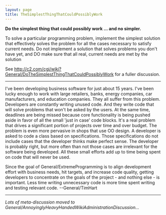 ```yaml
---
layout: page
title: TheSimplestThingThatCouldPossiblyWork
---
```


**Do the simplest thing that could possibly work ... and no simpler.**

To solve a particular programming problem, implement the simplest solution that effectively solves the problem for all the cases necessary to satisfy current needs. Do not implement a solution that solves problems you don't have yet, and DO make sure that all real, current needs are met by the solution

See http://c2.com/cgi/wiki?General/DoTheSimplestThingThatCouldPossiblyWork for a fuller discussion.

----

I've been developing business software for just about 15 years. I've been lucky enough to work with large retailers, banks, energy companies, car manufacturers, and education companies. They all suffer from this problem. Developers are constantly writing unused code. And they write code that will solve problems that won't be asked by the users. At the same time, deadlines are being missed because core functionality is being pushed aside in favor of all the small 'just in case' code blocks. It's a real problem that drives a significant portion of projects over time and over budget. The problem is even more pervasive in shops that use OO design. A developer is asked to code a class based on specifications. Those specifications do not include cases that the developer thinks make perfect sense. The developer is probably right, but more often than not those cases are irrelevant for the software being developed. All these small efforts add up to time being spent on code that will never be used.

Since the goal of General/ExtremeProgramming is to align development effort with business needs, hit targets, and increase code quality, getting developers to concentrate on the goals of the project - and nothing else - is important. Less time writing unnecessary code is more time spent writing and testing relevant code. --General/TimHart

----

*Lots of meta-discussion moved to General/AnnoyinglyHeavyHandedWikiAdministrationDiscussion...*
